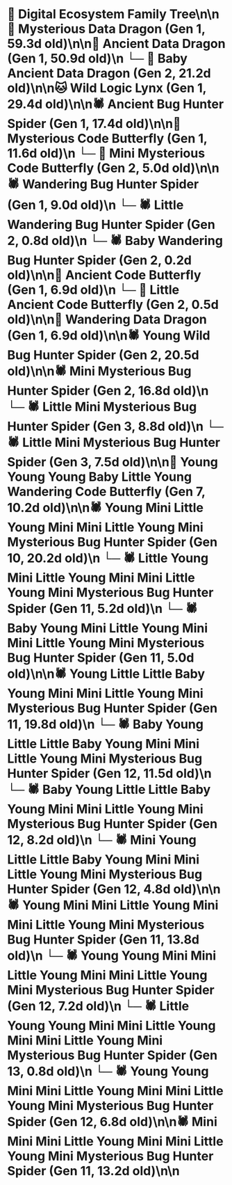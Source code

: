 # 🌳 Digital Ecosystem Family Tree\n\n🐉 Mysterious Data Dragon (Gen 1, 59.3d old)\n\n🐉 Ancient Data Dragon (Gen 1, 50.9d old)\n  └─ 🐉 Baby Ancient Data Dragon (Gen 2, 21.2d old)\n\n🐱 Wild Logic Lynx (Gen 1, 29.4d old)\n\n🕷️ Ancient Bug Hunter Spider (Gen 1, 17.4d old)\n\n🦋 Mysterious Code Butterfly (Gen 1, 11.6d old)\n  └─ 🦋 Mini Mysterious Code Butterfly (Gen 2, 5.0d old)\n\n🕷️ Wandering Bug Hunter Spider (Gen 1, 9.0d old)\n  └─ 🕷️ Little Wandering Bug Hunter Spider (Gen 2, 0.8d old)\n  └─ 🕷️ Baby Wandering Bug Hunter Spider (Gen 2, 0.2d old)\n\n🦋 Ancient Code Butterfly (Gen 1, 6.9d old)\n  └─ 🦋 Little Ancient Code Butterfly (Gen 2, 0.5d old)\n\n🐉 Wandering Data Dragon (Gen 1, 6.9d old)\n\n🕷️ Young Wild Bug Hunter Spider (Gen 2, 20.5d old)\n\n🕷️ Mini Mysterious Bug Hunter Spider (Gen 2, 16.8d old)\n  └─ 🕷️ Little Mini Mysterious Bug Hunter Spider (Gen 3, 8.8d old)\n  └─ 🕷️ Little Mini Mysterious Bug Hunter Spider (Gen 3, 7.5d old)\n\n🦋 Young Young Young Baby Little Young Wandering Code Butterfly (Gen 7, 10.2d old)\n\n🕷️ Young Mini Little Young Mini Mini Little Young Mini Mysterious Bug Hunter Spider (Gen 10, 20.2d old)\n  └─ 🕷️ Little Young Mini Little Young Mini Mini Little Young Mini Mysterious Bug Hunter Spider (Gen 11, 5.2d old)\n  └─ 🕷️ Baby Young Mini Little Young Mini Mini Little Young Mini Mysterious Bug Hunter Spider (Gen 11, 5.0d old)\n\n🕷️ Young Little Little Baby Young Mini Mini Little Young Mini Mysterious Bug Hunter Spider (Gen 11, 19.8d old)\n  └─ 🕷️ Baby Young Little Little Baby Young Mini Mini Little Young Mini Mysterious Bug Hunter Spider (Gen 12, 11.5d old)\n  └─ 🕷️ Baby Young Little Little Baby Young Mini Mini Little Young Mini Mysterious Bug Hunter Spider (Gen 12, 8.2d old)\n  └─ 🕷️ Mini Young Little Little Baby Young Mini Mini Little Young Mini Mysterious Bug Hunter Spider (Gen 12, 4.8d old)\n\n🕷️ Young Mini Mini Little Young Mini Mini Little Young Mini Mysterious Bug Hunter Spider (Gen 11, 13.8d old)\n  └─ 🕷️ Young Young Mini Mini Little Young Mini Mini Little Young Mini Mysterious Bug Hunter Spider (Gen 12, 7.2d old)\n    └─ 🕷️ Little Young Young Mini Mini Little Young Mini Mini Little Young Mini Mysterious Bug Hunter Spider (Gen 13, 0.8d old)\n  └─ 🕷️ Young Young Mini Mini Little Young Mini Mini Little Young Mini Mysterious Bug Hunter Spider (Gen 12, 6.8d old)\n\n🕷️ Mini Mini Mini Little Young Mini Mini Little Young Mini Mysterious Bug Hunter Spider (Gen 11, 13.2d old)\n\n